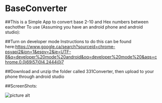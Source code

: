 # BaseConverter
##This is a Simple App to convert base 2-10 and Hex numbers between eachother
To use (Assuming you have an android phone and android studio):

##Turn on developer mode
Instructions to do this can be found here:https://www.google.ca/search?sourceid=chrome-psyapi2&ion=1&espv=2&ie=UTF-8&q=developer%20mode%20android&oq=developer%20mode%20&aqs=chrome.0.0j69i57j0l4.2444j0j7

##Download and unzip the folder called 331Converter, then upload to your phone through android studio

##ScreenShots:

![picture alt](http://i.imgur.com/1dpV7zK.png)

